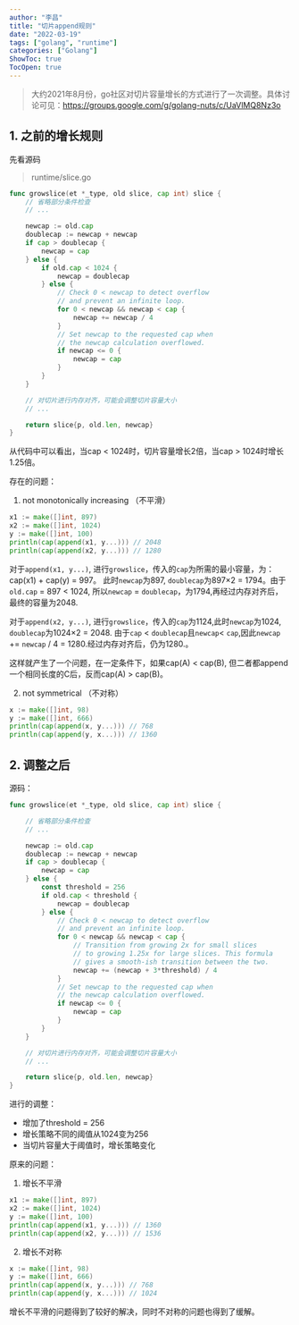 ```yaml
---
author: "李昌"
title: "切片append规则"
date: "2022-03-19"
tags: ["golang", "runtime"]
categories: ["Golang"]
ShowToc: true
TocOpen: true
---
```


> 大约2021年8月份，go社区对切片容量增长的方式进行了一次调整。具体讨论可见：https://groups.google.com/g/golang-nuts/c/UaVlMQ8Nz3o

## 1. 之前的增长规则

先看源码
> runtime/slice.go
```go
func growslice(et *_type, old slice, cap int) slice {
	// 省略部分条件检查
    // ...

	newcap := old.cap
	doublecap := newcap + newcap
	if cap > doublecap {
		newcap = cap
	} else {
		if old.cap < 1024 {
			newcap = doublecap
		} else {
			// Check 0 < newcap to detect overflow
			// and prevent an infinite loop.
			for 0 < newcap && newcap < cap {
				newcap += newcap / 4
			}
			// Set newcap to the requested cap when
			// the newcap calculation overflowed.
			if newcap <= 0 {
				newcap = cap
			}
		}
	}

    // 对切片进行内存对齐，可能会调整切片容量大小
    // ...

	return slice{p, old.len, newcap}
}
```

从代码中可以看出，当cap < 1024时，切片容量增长2倍，当cap > 1024时增长1.25倍。

存在的问题：
1. not monotonically increasing （不平滑）
```go
x1 := make([]int, 897)
x2 := make([]int, 1024)
y := make([]int, 100)
println(cap(append(x1, y...))) // 2048
println(cap(append(x2, y...))) // 1280
```

对于`append(x1, y...)`, 进行`growslice`，传入的`cap`为所需的最小容量，为：cap(x1) + cap(y) = 997。
此时`newcap`为897, `doublecap`为897×2 = 1794。由于`old.cap` = 897 < 1024, 所以`newcap` = `doublecap`，为1794,再经过内存对齐后，最终的容量为2048.

对于`append(x2, y...)`, 进行`growslice`，传入的`cap`为1124,此时`newcap`为1024, `doublecap`为1024×2 = 2048.
由于`cap` < `doublecap`且`newcap`< `cap`,因此`newcap` += `newcap` / 4 = 1280.经过内存对齐后，仍为1280.。

这样就产生了一个问题，在一定条件下，如果cap(A) < cap(B), 但二者都append一个相同长度的C后，反而cap(A) > cap(B)。

2. not symmetrical （不对称）
```go
x := make([]int, 98)
y := make([]int, 666)
println(cap(append(x, y...))) // 768
println(cap(append(y, x...))) // 1360
```

## 2. 调整之后
源码：
```go
func growslice(et *_type, old slice, cap int) slice {

    // 省略部分条件检查
    // ...

	newcap := old.cap
	doublecap := newcap + newcap
	if cap > doublecap {
		newcap = cap
	} else {
		const threshold = 256
		if old.cap < threshold {
			newcap = doublecap
		} else {
			// Check 0 < newcap to detect overflow
			// and prevent an infinite loop.
			for 0 < newcap && newcap < cap {
				// Transition from growing 2x for small slices
				// to growing 1.25x for large slices. This formula
				// gives a smooth-ish transition between the two.
				newcap += (newcap + 3*threshold) / 4
			}
			// Set newcap to the requested cap when
			// the newcap calculation overflowed.
			if newcap <= 0 {
				newcap = cap
			}
		}
	}

	// 对切片进行内存对齐，可能会调整切片容量大小
    // ...

	return slice{p, old.len, newcap}
}
```

进行的调整：
- 增加了threshold = 256
- 增长策略不同的阈值从1024变为256
- 当切片容量大于阈值时，增长策略变化

原来的问题：
1. 增长不平滑
```go
x1 := make([]int, 897)
x2 := make([]int, 1024)
y := make([]int, 100)
println(cap(append(x1, y...))) // 1360
println(cap(append(x2, y...))) // 1536
```

2. 增长不对称
```go
x := make([]int, 98)
y := make([]int, 666)
println(cap(append(x, y...))) // 768
println(cap(append(y, x...))) // 1024
```

增长不平滑的问题得到了较好的解决，同时不对称的问题也得到了缓解。



